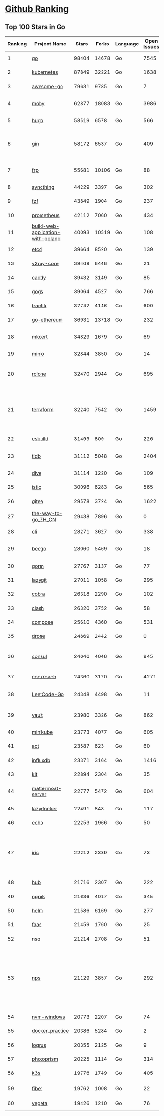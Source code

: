 [Github Ranking](../README.md)
==========

## Top 100 Stars in Go

| Ranking | Project Name | Stars | Forks | Language | Open Issues | Description | Last Commit |
| ------- | ------------ | ----- | ----- | -------- | ----------- | ----------- | ----------- |
| 1 | [go](https://github.com/golang/go) | 98404 | 14678 | Go | 7545 | The Go programming language | 2022-04-27T00:12:17Z |
| 2 | [kubernetes](https://github.com/kubernetes/kubernetes) | 87849 | 32221 | Go | 1638 | Production-Grade Container Scheduling and Management | 2022-04-27T02:47:27Z |
| 3 | [awesome-go](https://github.com/avelino/awesome-go) | 79631 | 9785 | Go | 7 | A curated list of awesome Go frameworks, libraries and software | 2022-04-26T11:27:03Z |
| 4 | [moby](https://github.com/moby/moby) | 62877 | 18083 | Go | 3986 | Moby Project - a collaborative project for the container ecosystem to assemble container-based systems | 2022-04-27T02:22:47Z |
| 5 | [hugo](https://github.com/gohugoio/hugo) | 58519 | 6578 | Go | 566 | The world’s fastest framework for building websites. | 2022-04-26T18:23:09Z |
| 6 | [gin](https://github.com/gin-gonic/gin) | 58172 | 6537 | Go | 409 | Gin is a HTTP web framework written in Go (Golang). It features a Martini-like API with much better performance -- up to 40 times faster. If you need smashing performance, get yourself some Gin. | 2022-04-26T00:51:15Z |
| 7 | [frp](https://github.com/fatedier/frp) | 55681 | 10106 | Go | 88 | A fast reverse proxy to help you expose a local server behind a NAT or firewall to the internet. | 2022-04-26T03:04:21Z |
| 8 | [syncthing](https://github.com/syncthing/syncthing) | 44229 | 3397 | Go | 302 | Open Source Continuous File Synchronization | 2022-04-26T11:38:20Z |
| 9 | [fzf](https://github.com/junegunn/fzf) | 43849 | 1904 | Go | 237 | :cherry_blossom: A command-line fuzzy finder | 2022-04-25T13:30:21Z |
| 10 | [prometheus](https://github.com/prometheus/prometheus) | 42112 | 7060 | Go | 434 | The Prometheus monitoring system and time series database. | 2022-04-27T02:07:50Z |
| 11 | [build-web-application-with-golang](https://github.com/astaxie/build-web-application-with-golang) | 40093 | 10519 | Go | 108 | A golang ebook intro how to build a web with golang | 2022-02-02T03:40:36Z |
| 12 | [etcd](https://github.com/etcd-io/etcd) | 39664 | 8520 | Go | 139 | Distributed reliable key-value store for the most critical data of a distributed system | 2022-04-27T01:32:01Z |
| 13 | [v2ray-core](https://github.com/v2ray/v2ray-core) | 39469 | 8448 | Go | 21 | A platform for building proxies to bypass network restrictions. | 2022-04-25T03:17:53Z |
| 14 | [caddy](https://github.com/caddyserver/caddy) | 39432 | 3149 | Go | 85 | Fast, multi-platform web server with automatic HTTPS | 2022-04-27T02:48:41Z |
| 15 | [gogs](https://github.com/gogs/gogs) | 39064 | 4527 | Go | 766 | Gogs is a painless self-hosted Git service | 2022-04-27T02:32:13Z |
| 16 | [traefik](https://github.com/traefik/traefik) | 37747 | 4146 | Go | 600 | The Cloud Native Application Proxy | 2022-04-26T17:18:53Z |
| 17 | [go-ethereum](https://github.com/ethereum/go-ethereum) | 36931 | 13718 | Go | 232 | Official Go implementation of the Ethereum protocol | 2022-04-27T01:39:13Z |
| 18 | [mkcert](https://github.com/FiloSottile/mkcert) | 34829 | 1679 | Go | 69 | A simple zero-config tool to make locally trusted development certificates with any names you'd like. | 2022-04-26T17:51:05Z |
| 19 | [minio](https://github.com/minio/minio) | 32844 | 3850 | Go | 14 | High Performance, Kubernetes Native Object Storage | 2022-04-27T02:11:09Z |
| 20 | [rclone](https://github.com/rclone/rclone) | 32470 | 2944 | Go | 695 | "rsync for cloud storage" - Google Drive, S3, Dropbox, Backblaze B2, One Drive, Swift, Hubic, Wasabi, Google Cloud Storage, Yandex Files | 2022-04-27T00:29:38Z |
| 21 | [terraform](https://github.com/hashicorp/terraform) | 32240 | 7542 | Go | 1459 | Terraform enables you to safely and predictably create, change, and improve infrastructure. It is an open source tool that codifies APIs into declarative configuration files that can be shared amongst team members, treated as code, edited, reviewed, and versioned. | 2022-04-27T02:16:10Z |
| 22 | [esbuild](https://github.com/evanw/esbuild) | 31499 | 809 | Go | 226 | An extremely fast JavaScript and CSS bundler and minifier | 2022-04-23T14:56:01Z |
| 23 | [tidb](https://github.com/pingcap/tidb) | 31112 | 5048 | Go | 2404 | TiDB is an open source distributed HTAP database compatible with the MySQL protocol  | 2022-04-27T03:01:18Z |
| 24 | [dive](https://github.com/wagoodman/dive) | 31114 | 1220 | Go | 109 | A tool for exploring each layer in a docker image | 2022-04-22T18:12:55Z |
| 25 | [istio](https://github.com/istio/istio) | 30096 | 6283 | Go | 565 | Connect, secure, control, and observe services. | 2022-04-27T02:51:01Z |
| 26 | [gitea](https://github.com/go-gitea/gitea) | 29578 | 3724 | Go | 1622 | Git with a cup of tea, painless self-hosted git service | 2022-04-27T02:01:15Z |
| 27 | [the-way-to-go_ZH_CN](https://github.com/unknwon/the-way-to-go_ZH_CN) | 29438 | 7896 | Go | 0 | 《The Way to Go》中文译本，中文正式名《Go 入门指南》 | 2022-04-26T09:15:32Z |
| 28 | [cli](https://github.com/cli/cli) | 28271 | 3627 | Go | 338 | GitHub’s official command line tool | 2022-04-26T22:22:42Z |
| 29 | [beego](https://github.com/beego/beego) | 28060 | 5469 | Go | 18 | beego is an open-source, high-performance web framework for the Go programming language. | 2022-04-26T14:30:58Z |
| 30 | [gorm](https://github.com/go-gorm/gorm) | 27767 | 3137 | Go | 77 | The fantastic ORM library for Golang, aims to be developer friendly | 2022-04-26T09:21:24Z |
| 31 | [lazygit](https://github.com/jesseduffield/lazygit) | 27011 | 1058 | Go | 295 | simple terminal UI for git commands | 2022-04-24T09:23:23Z |
| 32 | [cobra](https://github.com/spf13/cobra) | 26318 | 2290 | Go | 102 | A Commander for modern Go CLI interactions | 2022-04-27T00:39:55Z |
| 33 | [clash](https://github.com/Dreamacro/clash) | 26320 | 3752 | Go | 58 | A rule-based tunnel in Go. | 2022-04-26T14:36:19Z |
| 34 | [compose](https://github.com/docker/compose) | 25610 | 4360 | Go | 531 | Define and run multi-container applications with Docker | 2022-04-26T15:45:19Z |
| 35 | [drone](https://github.com/harness/drone) | 24869 | 2442 | Go | 0 | Drone is a Container-Native, Continuous Delivery Platform | 2022-04-25T07:38:54Z |
| 36 | [consul](https://github.com/hashicorp/consul) | 24646 | 4048 | Go | 945 | Consul is a distributed, highly available, and data center aware solution to connect and configure applications across dynamic, distributed infrastructure. | 2022-04-27T00:55:21Z |
| 37 | [cockroach](https://github.com/cockroachdb/cockroach) | 24360 | 3120 | Go | 4271 | CockroachDB - the open source, cloud-native distributed SQL database. | 2022-04-27T03:01:50Z |
| 38 | [LeetCode-Go](https://github.com/halfrost/LeetCode-Go) | 24348 | 4498 | Go | 11 | ✅ Solutions to LeetCode by Go, 100% test coverage, runtime beats 100% / LeetCode 题解 | 2022-04-26T13:31:12Z |
| 39 | [vault](https://github.com/hashicorp/vault) | 23980 | 3326 | Go | 862 | A tool for secrets management, encryption as a service, and privileged access management | 2022-04-27T01:35:58Z |
| 40 | [minikube](https://github.com/kubernetes/minikube) | 23773 | 4077 | Go | 605 | Run Kubernetes locally | 2022-04-26T21:30:12Z |
| 41 | [act](https://github.com/nektos/act) | 23587 | 623 | Go | 60 | Run your GitHub Actions locally 🚀 | 2022-04-26T20:24:14Z |
| 42 | [influxdb](https://github.com/influxdata/influxdb) | 23371 | 3164 | Go | 1416 | Scalable datastore for metrics, events, and real-time analytics | 2022-04-26T22:29:16Z |
| 43 | [kit](https://github.com/go-kit/kit) | 22894 | 2304 | Go | 35 | A standard library for microservices. | 2022-04-23T01:20:18Z |
| 44 | [mattermost-server](https://github.com/mattermost/mattermost-server) | 22777 | 5472 | Go | 604 | Mattermost is an open source platform for secure collaboration across the entire software development lifecycle. | 2022-04-27T02:59:23Z |
| 45 | [lazydocker](https://github.com/jesseduffield/lazydocker) | 22491 | 848 | Go | 117 | The lazier way to manage everything docker | 2022-04-18T17:01:32Z |
| 46 | [echo](https://github.com/labstack/echo) | 22253 | 1966 | Go | 50 | High performance, minimalist Go web framework | 2022-04-26T17:00:39Z |
| 47 | [iris](https://github.com/kataras/iris) | 22212 | 2389 | Go | 73 | The fastest HTTP/2 Go Web Framework. AWS Lambda, gRPC, MVC, Unique Router, Websockets, Sessions, Test suite, Dependency Injection and more. A true successor of expressjs and laravel \| 谢谢 https://github.com/kataras/iris/issues/1329 \| | 2022-04-23T20:26:27Z |
| 48 | [hub](https://github.com/github/hub) | 21716 | 2307 | Go | 222 | A command-line tool that makes git easier to use with GitHub. | 2022-04-04T13:16:50Z |
| 49 | [ngrok](https://github.com/inconshreveable/ngrok) | 21636 | 4017 | Go | 345 | Introspected tunnels to localhost | 2021-12-16T15:44:31Z |
| 50 | [helm](https://github.com/helm/helm) | 21586 | 6169 | Go | 277 | The Kubernetes Package Manager | 2022-04-26T21:04:34Z |
| 51 | [faas](https://github.com/openfaas/faas) | 21459 | 1760 | Go | 25 | OpenFaaS - Serverless Functions Made Simple | 2022-04-19T09:06:18Z |
| 52 | [nsq](https://github.com/nsqio/nsq) | 21214 | 2708 | Go | 51 | A realtime distributed messaging platform | 2022-04-25T11:07:36Z |
| 53 | [nps](https://github.com/ehang-io/nps) | 21129 | 3857 | Go | 292 | 一款轻量级、高性能、功能强大的内网穿透代理服务器。支持tcp、udp、socks5、http等几乎所有流量转发，可用来访问内网网站、本地支付接口调试、ssh访问、远程桌面，内网dns解析、内网socks5代理等等……，并带有功能强大的web管理端。a lightweight, high-performance, powerful intranet penetration proxy server, with a powerful web management terminal. | 2022-03-31T15:08:56Z |
| 54 | [nvm-windows](https://github.com/coreybutler/nvm-windows) | 20773 | 2207 | Go | 74 | A node.js version management utility for Windows. Ironically written in Go. | 2022-04-27T02:38:55Z |
| 55 | [docker_practice](https://github.com/yeasy/docker_practice) | 20386 | 5284 | Go | 2 | Learn and understand Docker&Container technologies, with real DevOps practice! | 2022-04-11T17:06:43Z |
| 56 | [logrus](https://github.com/sirupsen/logrus) | 20355 | 2125 | Go | 9 | Structured, pluggable logging for Go. | 2022-04-14T06:44:38Z |
| 57 | [photoprism](https://github.com/photoprism/photoprism) | 20225 | 1114 | Go | 314 | Photos App powered by Go and Google TensorFlow 🌈 ✨ | 2022-04-26T12:02:36Z |
| 58 | [k3s](https://github.com/k3s-io/k3s) | 19776 | 1749 | Go | 405 | Lightweight Kubernetes | 2022-04-27T00:35:52Z |
| 59 | [fiber](https://github.com/gofiber/fiber) | 19762 | 1008 | Go | 22 | ⚡️ Express inspired web framework written in Go | 2022-04-26T19:47:58Z |
| 60 | [vegeta](https://github.com/tsenart/vegeta) | 19426 | 1210 | Go | 76 | HTTP load testing tool and library. It's over 9000! | 2022-02-15T05:22:49Z |

